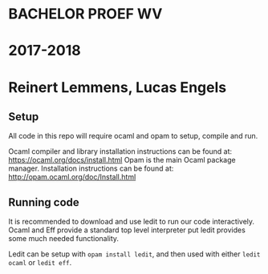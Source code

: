 # BACHELOR PROEF WV
# 2017-2018
# Reinert Lemmens, Lucas Engels

## Setup

All code in this repo will require ocaml and opam to setup, compile and run.

Ocaml compiler and library installation instructions can be found at:
https://ocaml.org/docs/install.html
Opam is the main Ocaml package manager. Installation instructions can be found at:
http://opam.ocaml.org/doc/Install.html

## Running code

It is recommended to download and use ledit to run our code interactively.
Ocaml and Eff provide a standard top level interpreter put ledit provides some much needed functionality.

Ledit can be setup with `opam install ledit`, and then used with either
`ledit ocaml` or `ledit eff`.
